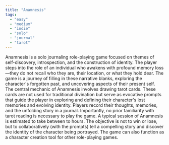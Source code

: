 ```yaml
---
title: "Anamnesis"
tags:
  - "easy"
  - "medium"
  - "indie"
  - "solo"
  - "journal"
  - "tarot"
---
```


Anamnesis is a solo journaling role-playing game focused on themes of self-discovery, introspection, and the construction of identity. The player steps into the role of an individual who awakens with profound memory loss—they do not recall who they are, their location, or what they hold dear. The game is a journey of filling in these narrative blanks, exploring the character's forgotten past, and uncovering aspects of their present self. The central mechanic of Anamnesis involves drawing tarot cards. These cards are not used for traditional divination but serve as evocative prompts that guide the player in exploring and defining their character's lost memories and evolving identity. Players record their thoughts, memories, and the unfolding story in a journal. Importantly, no prior familiarity with tarot reading is necessary to play the game. A typical session of Anamnesis is estimated to take between to hours. The objective is not to win or lose, but to collaboratively (with the prompts) tell a compelling story and discover the identity of the character being portrayed. The game can also function as a character creation tool for other role-playing games.
